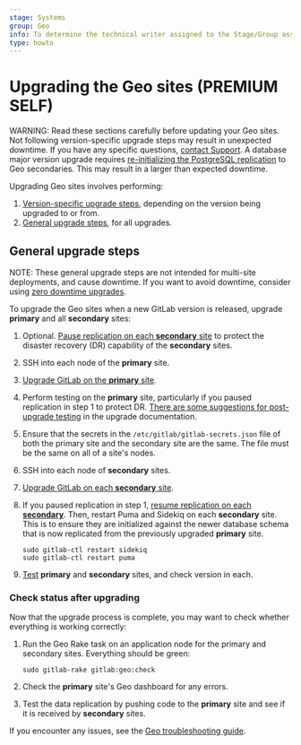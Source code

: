 ```yaml
---
stage: Systems
group: Geo
info: To determine the technical writer assigned to the Stage/Group associated with this page, see https://about.gitlab.com/handbook/product/ux/technical-writing/#assignments
type: howto
---
```


# Upgrading the Geo sites **(PREMIUM SELF)**

WARNING:
Read these sections carefully before updating your Geo sites. Not following
version-specific upgrade steps may result in unexpected downtime. If you have
any specific questions, [contact Support](https://about.gitlab.com/support/#contact-support).
A database major version upgrade requires [re-initializing the PostgreSQL replication](https://docs.gitlab.com/omnibus/settings/database.html#upgrading-a-geo-instance)
to Geo secondaries. This may result in a larger than expected downtime.

Upgrading Geo sites involves performing:

1. [Version-specific upgrade steps](version_specific_upgrades.md), depending on the
   version being upgraded to or from.
1. [General upgrade steps](#general-upgrade-steps), for all upgrades.

## General upgrade steps

NOTE:
These general upgrade steps are not intended for multi-site deployments,
and cause downtime. If you want to avoid downtime, consider using
[zero downtime upgrades](../../../update/zero_downtime.md#multi-node--ha-deployment-with-geo).

To upgrade the Geo sites when a new GitLab version is released, upgrade **primary**
and all **secondary** sites:

1. Optional. [Pause replication on each **secondary** site](../index.md#pausing-and-resuming-replication)
   to protect the disaster recovery (DR) capability of the **secondary** sites.
1. SSH into each node of the **primary** site.
1. [Upgrade GitLab on the **primary** site](../../../update/package/index.md#upgrade-using-the-official-repositories).
1. Perform testing on the **primary** site, particularly if you paused replication in step 1 to protect DR. [There are some suggestions for post-upgrade testing](../../../update/plan_your_upgrade.md#pre-upgrade-and-post-upgrade-checks) in the upgrade documentation.
1. Ensure that the secrets in the `/etc/gitlab/gitlab-secrets.json` file of both the primary site and the secondary site are the same. The file must be the same on all of a site's nodes.
1. SSH into each node of **secondary** sites.
1. [Upgrade GitLab on each **secondary** site](../../../update/package/index.md#upgrade-using-the-official-repositories).
1. If you paused replication in step 1, [resume replication on each **secondary**](../index.md#pausing-and-resuming-replication).
   Then, restart Puma and Sidekiq on each **secondary** site. This is to ensure they
   are initialized against the newer database schema that is now replicated from
   the previously upgraded **primary** site.

   ```shell
   sudo gitlab-ctl restart sidekiq
   sudo gitlab-ctl restart puma
   ```

1. [Test](#check-status-after-upgrading) **primary** and **secondary** sites, and check version in each.

### Check status after upgrading

Now that the upgrade process is complete, you may want to check whether
everything is working correctly:

1. Run the Geo Rake task on an application node for the primary and secondary sites. Everything should be green:

   ```shell
   sudo gitlab-rake gitlab:geo:check
   ```

1. Check the **primary** site's Geo dashboard for any errors.
1. Test the data replication by pushing code to the **primary** site and see if it
   is received by **secondary** sites.

If you encounter any issues, see the [Geo troubleshooting guide](troubleshooting.md).
